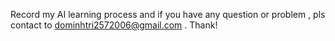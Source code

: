 Record my AI learning process and if you have any question or problem , pls contact to dominhtri2572006@gmail.com . Thank!
